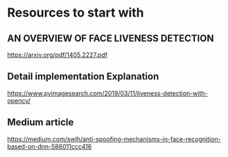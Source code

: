 # Resources to start with

## AN OVERVIEW OF FACE LIVENESS DETECTION
https://arxiv.org/pdf/1405.2227.pdf

## Detail implementation Explanation 

https://www.pyimagesearch.com/2019/03/11/liveness-detection-with-opencv/

## Medium article

https://medium.com/swlh/anti-spoofing-mechanisms-in-face-recognition-based-on-dnn-586011ccc416
